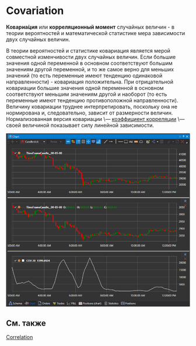 # Covariation

**Ковариа́ция** или **корреляционный момент** случайных величин \- в теории вероятностей и математической статистике мера зависимости двух случайных величин.

В теории вероятностей и статистике ковариация является мерой совместной изменчивости двух случайных величин. Если большие значения одной переменной в основном соответствуют большим значениям другой переменной, и то же самое верно для меньших значений (то есть переменные имеют тенденцию одинаковой направленности) \- ковариация положительна. При отрицательной ковариации большие значения одной переменной в основном соответствуют меньшим значениям другой и наоборот (то есть переменные имеют тенденцию противоположной направленности). Величину ковариации труднее интерпретировать, поскольку она не нормирована и, следовательно, зависит от размерности величин. Нормализованная версия ковариации \— [коэффициент корреляции](IndicatorCorrelation.md) \— своей величиной показывает силу линейной зависимости.

![IndicatorCovariation](../images/IndicatorCovariation.png)
## См. также

[Correlation](IndicatorCorrelation.md)
